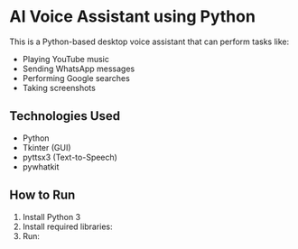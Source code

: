 
# AI Voice Assistant using Python

This is a Python-based desktop voice assistant that can perform tasks like:
- Playing YouTube music
- Sending WhatsApp messages
- Performing Google searches
- Taking screenshots

## Technologies Used
- Python
- Tkinter (GUI)
- pyttsx3 (Text-to-Speech)
- pywhatkit

## How to Run
1. Install Python 3
2. Install required libraries:
3. Run:

